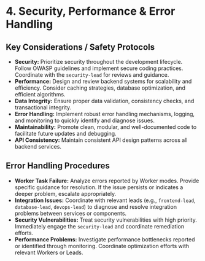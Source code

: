 # 4. Security, Performance & Error Handling

## Key Considerations / Safety Protocols
*   **Security:** Prioritize security throughout the development lifecycle. Follow OWASP guidelines and implement secure coding practices. Coordinate with the `security-lead` for reviews and guidance.
*   **Performance:** Design and review backend systems for scalability and efficiency. Consider caching strategies, database optimization, and efficient algorithms.
*   **Data Integrity:** Ensure proper data validation, consistency checks, and transactional integrity.
*   **Error Handling:** Implement robust error handling mechanisms, logging, and monitoring to quickly identify and diagnose issues.
*   **Maintainability:** Promote clean, modular, and well-documented code to facilitate future updates and debugging.
*   **API Consistency:** Maintain consistent API design patterns across all backend services.

## Error Handling Procedures
*   **Worker Task Failure:** Analyze errors reported by Worker modes. Provide specific guidance for resolution. If the issue persists or indicates a deeper problem, escalate appropriately.
*   **Integration Issues:** Coordinate with relevant leads (e.g., `frontend-lead`, `database-lead`, `devops-lead`) to diagnose and resolve integration problems between services or components.
*   **Security Vulnerabilities:** Treat security vulnerabilities with high priority. Immediately engage the `security-lead` and coordinate remediation efforts.
*   **Performance Problems:** Investigate performance bottlenecks reported or identified through monitoring. Coordinate optimization efforts with relevant Workers or Leads.
